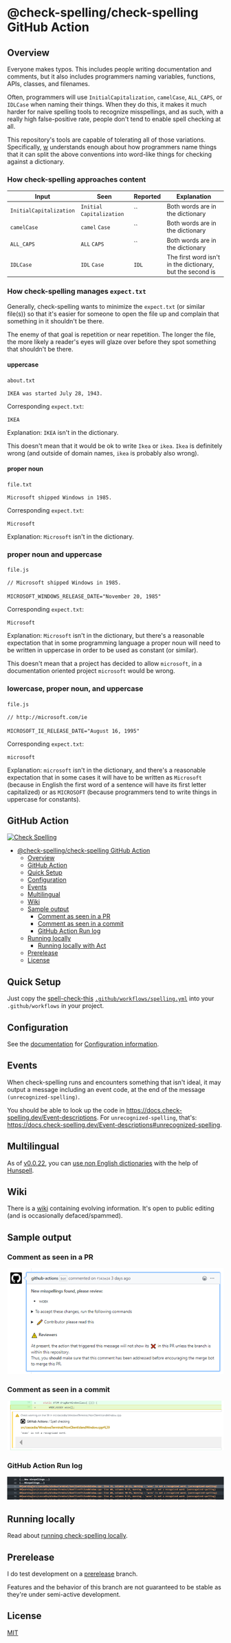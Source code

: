 # @check-spelling/check-spelling GitHub Action

## Overview

Everyone makes typos. This includes people writing documentation and comments,
but it also includes programmers naming variables, functions, APIs, classes,
and filenames.

Often, programmers will use `InitialCapitalization`, `camelCase`,
`ALL_CAPS`, or `IDLCase` when naming their things. When they do this, it makes
it much harder for naive spelling tools to recognize misspellings, and as such,
with a really high false-positive rate, people don't tend to enable spell checking
at all.

This repository's tools are capable of tolerating all of those variations.
Specifically, [w](https://github.com/jsoref/spelling/blob/master/w) understands
enough about how programmers name things that it can split the above conventions
into word-like things for checking against a dictionary.

### How check-spelling approaches content

Input | Seen | Reported | Explanation
-|-|-|-
`InitialCapitalization`|`Initial` `Capitalization`| `` | Both words are in the dictionary
`camelCase`|`camel` `Case`| `` | Both words are in the dictionary
`ALL_CAPS`|`ALL` `CAPS`| `` | Both words are in the dictionary
`IDLCase`| `IDL` `Case`| `IDL` | The first word isn't in the dictionary, but the second is

### How check-spelling manages `expect.txt`

Generally, check-spelling wants to minimize the `expect.txt` (or similar file(s)) so that it's easier for someone to open the file up and complain that something in it shouldn't be there.

The enemy of that goal is repetition or near repetition. The longer the file, the more likely a reader's eyes will glaze over before they spot something that shouldn't be there.

#### uppercase

<!--no check spelling-->

`about.txt`

```
IKEA was started July 28, 1943.
```

Corresponding `expect.txt`:

```
IKEA
```

Explanation: `IKEA` isn't in the dictionary.

This doesn't mean that it would be ok to write `Ikea` or `ikea`.
`Ikea` is definitely wrong (and outside of domain names, `ikea` is probably also wrong).

<!--/-->

#### proper noun

<!--no check spelling-->

`file.txt`

```
Microsoft shipped Windows in 1985.
```

Corresponding `expect.txt`:

```
Microsoft
```

Explanation: `Microsoft` isn't in the dictionary.

<!--/-->

### proper noun and uppercase

<!--no check spelling-->

`file.js`

```
// Microsoft shipped Windows in 1985.

MICROSOFT_WINDOWS_RELEASE_DATE="November 20, 1985"
```

Corresponding `expect.txt`:

```
Microsoft
```

Explanation: `Microsoft` isn't in the dictionary, but there's a reasonable expectation that in some programming language a proper noun will need to be written in uppercase in order to be used as constant (or similar).

This doesn't mean that a project has decided to allow `microsoft`,
in a documentation oriented project `microsoft` would be wrong.

<!--/-->

### lowercase, proper noun, and uppercase

<!--no check spelling-->

`file.js`

```
// http://microsoft.com/ie

MICROSOFT_IE_RELEASE_DATE="August 16, 1995"
```

Corresponding `expect.txt`:

```
microsoft
```

Explanation: `microsoft` isn't in the dictionary, and there's a reasonable expectation that in some cases it will have to be written as `Microsoft` (because in English the first word of a sentence will have its first letter capitalized) or as `MICROSOFT` (because programmers tend to write things in uppercase for constants).

<!--/-->

## GitHub Action

[![Check Spelling](https://github.com/check-spelling/check-spelling/actions/workflows/spelling.yml/badge.svg)](https://github.com/check-spelling/check-spelling/actions/workflows/spelling.yml)

- [@check-spelling/check-spelling GitHub Action](#check-spellingcheck-spelling-github-action)
  - [Overview](#overview)
  - [GitHub Action](#github-action)
  - [Quick Setup](#quick-setup)
  - [Configuration](#configuration)
  - [Events](#events)
  - [Multilingual](#multilingual)
  - [Wiki](#wiki)
  - [Sample output](#sample-output)
    - [Comment as seen in a PR](#comment-as-seen-in-a-pr)
    - [Comment as seen in a commit](#comment-as-seen-in-a-commit)
    - [GitHub Action Run log](#github-action-run-log)
  - [Running locally](#running-locally)
    - [Running locally with Act](#running-locally-with-act)
  - [Prerelease](#prerelease)
  - [License](#license)

## Quick Setup

Just copy the [spell-check-this](https://github.com/check-spelling/spell-check-this)
[`.github/workflows/spelling.yml`](https://github.com/check-spelling/spell-check-this/tree/main/.github/workflows/spelling.yml) into your `.github/workflows` in your project.

## Configuration

See the [documentation](https://docs.check-spelling.dev) for [Configuration information](https://docs.check-spelling.dev/Configuration).

## Events

When check-spelling runs and encounters something that isn't ideal,
it may output a message including an event code,
at the end of the message `(unrecognized-spelling)`.

You should be able to look up the code in
https://docs.check-spelling.dev/Event-descriptions.
For `unrecognized-spelling`,
that's:
https://docs.check-spelling.dev/Event-descriptions#unrecognized-spelling.

## Multilingual

As of [v0.0.22](https://github.com/check-spelling/check-spelling/releases/tag/v0.0.22), you can [use non English dictionaries](https://docs.check-spelling.dev/Feature%3A-Configurable-word-characters) with the help of [Hunspell](https://github.com/hunspell/hunspell).

## Wiki

There is a [wiki](https://github.com/check-spelling/check-spelling/wiki) containing evolving information. It's open to public editing (and is occasionally defaced/spammed).

## Sample output

### Comment as seen in a PR

![github action comment](https://raw.githubusercontent.com/check-spelling/art/86a33c871e0e01aaf210087d13614c166d0ba536/output/check-spelling-comment.png)

### Comment as seen in a commit

![github action annotation](https://raw.githubusercontent.com/check-spelling/art/86a33c871e0e01aaf210087d13614c166d0ba536/output/check-spelling-annotation.png)

### GitHub Action Run log

![github action log](https://raw.githubusercontent.com/check-spelling/art/86a33c871e0e01aaf210087d13614c166d0ba536/output/check-spelling-log.png)

## Running locally

Read about [running check-spelling locally](https://docs.check-spelling.dev/Feature:-Run-locally.html).

## Prerelease

I do test development on a [prerelease](https://github.com/check-spelling/check-spelling/tree/prerelease) branch.

Features and the behavior of this branch are not guaranteed to be stable
as they're under semi-active development.

## License

[MIT](LICENSE.txt)
